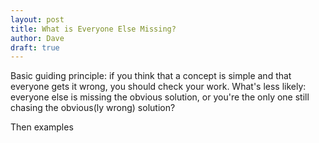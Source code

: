 ```yaml
---
layout: post
title: What is Everyone Else Missing?
author: Dave
draft: true
---
```


Basic guiding principle: if you think that a concept is simple and that everyone gets it wrong, you should check your work.
What's less likely: everyone else is missing the obvious solution, or you're the only one still chasing the obvious(ly wrong) solution?

Then examples

